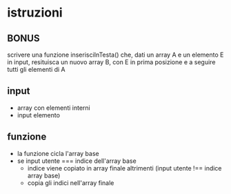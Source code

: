 # istruzioni
## BONUS
scrivere una funzione inserisciInTesta() che, dati un array A e un elemento E in input, resituisca un nuovo array B, con E in prima posizione e a seguire tutti gli elementi di A

## input
- array con elementi interni
- input elemento

## funzione
- la funzione cicla l'array base
- se input utente === indice dell'array base
    - indice viene copiato in array finale
altrimenti (input utente !== indice array base)
    - copia gli indici nell'array finale